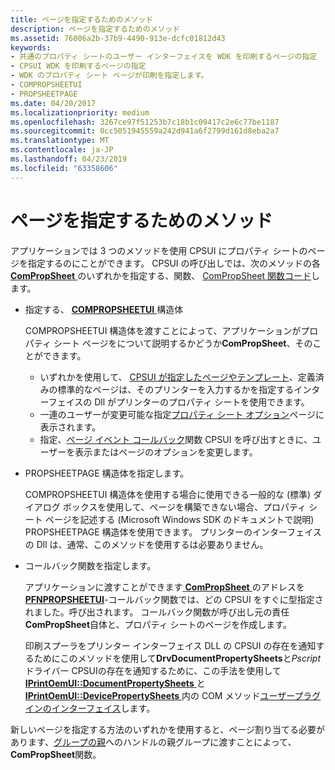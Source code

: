 ```yaml
---
title: ページを指定するためのメソッド
description: ページを指定するためのメソッド
ms.assetid: 76006a2b-37b9-4490-913e-dcfc01812d43
keywords:
- 共通のプロパティ シートのユーザー インターフェイスを WDK を印刷するページの指定
- CPSUI WDK を印刷するページの指定
- WDK のプロパティ シート ページが印刷を指定します。
- COMPROPSHEETUI
- PROPSHEETPAGE
ms.date: 04/20/2017
ms.localizationpriority: medium
ms.openlocfilehash: 3267ce97f51253b7c18b1c09417c2e6c77be1187
ms.sourcegitcommit: 0cc5051945559a242d941a6f2799d161d8eba2a7
ms.translationtype: MT
ms.contentlocale: ja-JP
ms.lasthandoff: 04/23/2019
ms.locfileid: "63358606"
---
```

# <a name="methods-for-specifying-pages"></a>ページを指定するためのメソッド





アプリケーションでは 3 つのメソッドを使用 CPSUI にプロパティ シートのページを指定するのにことができます。 CPSUI の呼び出しでは、次のメソッドの各[ **ComPropSheet** ](https://msdn.microsoft.com/library/windows/hardware/ff546207)のいずれかを指定する、関数、 [ComPropSheet 関数コード](https://msdn.microsoft.com/library/windows/hardware/ff546214)します。

-   指定する、 [ **COMPROPSHEETUI** ](https://msdn.microsoft.com/library/windows/hardware/ff546211)構造体

    COMPROPSHEETUI 構造体を渡すことによって、アプリケーションがプロパティ シート ページをについて説明するかどうか**ComPropSheet**、そのことができます。

    -   いずれかを使用して、 [CPSUI が指定したページやテンプレート](cpsui-supplied-pages-and-templates.md)、定義済みの標準的なページは、そのプリンターを入力するかを指定するインターフェイスの Dll がプリンターのプロパティ シートを使用できます。
    -   一連のユーザーが変更可能な指定[プロパティ シート オプション](property-sheet-options.md)ページに表示されます。
    -   指定、[ページ イベント コールバック](page-event-callbacks.md)関数 CPSUI を呼び出すときに、ユーザーを表示またはページのオプションを変更します。
-   PROPSHEETPAGE 構造体を指定します。

    COMPROPSHEETUI 構造体を使用する場合に使用できる一般的な (標準) ダイアログ ボックスを使用して、ページを構築できない場合、プロパティ シート ページを記述する (Microsoft Windows SDK のドキュメントで説明) PROPSHEETPAGE 構造体を使用できます。 プリンターのインターフェイスの Dll は、通常、このメソッドを使用するは必要ありません。

-   コールバック関数を指定します。

    アプリケーションに渡すことができます[ **ComPropSheet** ](https://msdn.microsoft.com/library/windows/hardware/ff546207)のアドレスを[ **PFNPROPSHEETUI**](https://msdn.microsoft.com/library/windows/hardware/ff559812)-コールバック関数では、どの CPSUI をすぐに型指定されました。呼び出されます。 コールバック関数が呼び出し元の責任**ComPropSheet**自体と、プロパティ シートのページを作成します。

    印刷スプーラをプリンター インターフェイス DLL の CPSUI の存在を通知するためにこのメソッドを使用して**DrvDocumentPropertySheets**と*Pscript*ドライバー CPSUIの存在を通知するために、この手法を使用して[**IPrintOemUI::DocumentPropertySheets** ](https://msdn.microsoft.com/library/windows/hardware/ff554173)と[ **IPrintOemUI::DevicePropertySheets** ](https://msdn.microsoft.com/library/windows/hardware/ff554165)内の COM メソッド[ユーザープラグインのインターフェイス](user-interface-plug-ins.md)します。

新しいページを指定する方法のいずれかを使用すると、ページ割り当てる必要があります、[グループの親](group-parent.md)へのハンドルの親グループに渡すことによって、 **ComPropSheet**関数。

 

 




